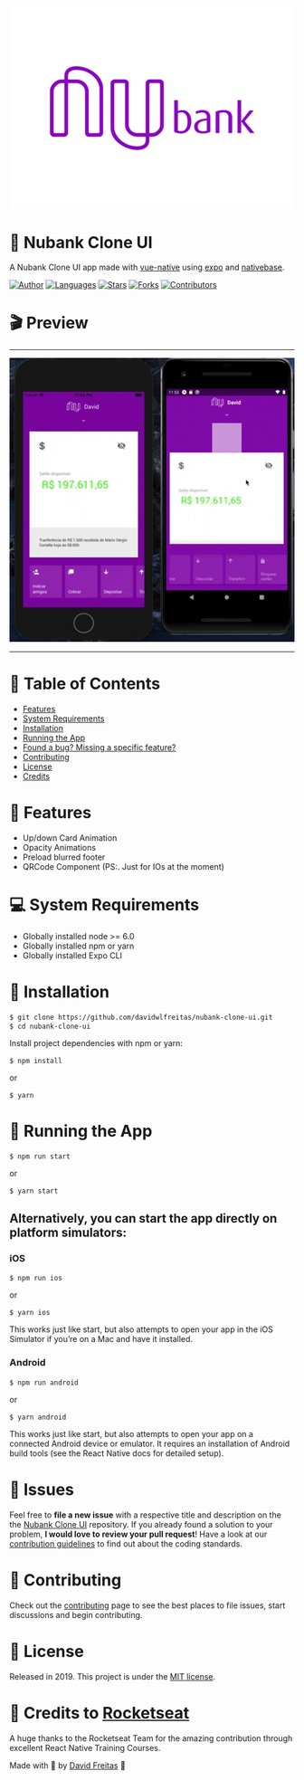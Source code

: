 ![Nubank Logo](logo.png)
# :bank: Nubank Clone UI

A Nubank Clone UI app made with [vue-native](https://vue-native.io/) using [expo](https://docs.expo.io/) and [nativebase](https://nativebase.io/).

[![Author](https://img.shields.io/badge/author-DavidFreitas-8b10ae?style=flat-square)](https://github.com/davidwlfreitas)
[![Languages](https://img.shields.io/github/languages/count/davidwlfreitas/nubank-clone-ui?color=%238b10ae&style=flat-square)](#)
[![Stars](https://img.shields.io/github/stars/davidwlfreitas/nubank-clone-ui?color=8b10ae&style=flat-square)](https://github.com/davidwlfreitas/nubank-clone-ui/stargazers)
[![Forks](https://img.shields.io/github/forks/davidwlfreitas/nubank-clone-ui?color=%238b10ae&style=flat-square)](https://github.com/davidwlfreitas/nubank-clone-ui/network/members)
[![Contributors](https://img.shields.io/github/contributors/davidwlfreitas/nubank-clone-ui?color=8b10ae&style=flat-square)](https://github.com/davidwlfreitas/nubank-clone-ui/graphs/contributors)

# :clapper: Preview

---

<p align="center">
    <img src="preview.gif" width="700"/>
</p>

---

# :pushpin: Table of Contents

* [Features](#rocket-features)
* [System Requirements](#computer-system-requirements)
* [Installation](#construction_worker-installation)
* [Running the App](#tophat-running-the-app)
* [Found a bug? Missing a specific feature?](#bug-issues)
* [Contributing](#tada-contributing)
* [License](#closed_book-license)
* [Credits](#confetti_ball-credits-to-rocketseat)

# :rocket:  Features

- Up/down Card Animation
- Opacity Animations 
- Preload blurred footer
- QRCode Component (PS:. Just for IOs at the moment)

# :computer: System Requirements

 - Globally installed node >= 6.0
 - Globally installed npm or yarn
 - Globally installed Expo CLI

# :construction_worker: Installation

    $ git clone https://github.com/davidwlfreitas/nubank-clone-ui.git
    $ cd nubank-clone-ui


Install project dependencies with npm or yarn:

    $ npm install
or

    $ yarn

# :tophat: Running the App


    $ npm run start
or

    $ yarn start


## Alternatively, you can start the app directly on platform simulators:
### iOS

    $ npm run ios
or

    $ yarn ios

This works just like start, but also attempts to open your app in the iOS Simulator if you’re on a Mac and have it installed.

### Android

    $ npm run android
or

    $ yarn android

This works just like start, but also attempts to open your app on a connected Android device or emulator. It requires an installation of Android build tools (see the React Native docs for detailed setup).

# :bug: Issues

Feel free to **file a new issue** with a respective title and description on the the [Nubank Clone UI](https://github.com/davidwlfreitas/nubank-clone-ui/issues) repository. If you already found a solution to your problem, **I would love to review your pull request**! Have a look at our [contribution guidelines](https://github.com/davidwlfreitas/nubank-clone-ui/blob/master/CONTRIBUTING.md) to find out about the coding standards.

# :tada: Contributing

Check out the [contributing](https://github.com/davidwlfreitas/nubank-clone-ui/blob/master/CONTRIBUTING.md) page to see the best places to file issues, start discussions and begin contributing.

# :closed_book: License

Released in 2019. This project is under the [MIT license](https://github.com/davidwlfreitas/nubank-clone-ui/blob/master/LICENSE).

# :confetti_ball: Credits to [Rocketseat](https://rocketseat.com.br/)

A huge thanks to the Rocketseat Team for the amazing contribution through excellent React Native Training Courses.

Made with :beers: by [David Freitas](https://github.com/davidwlfreitas) :8ball:
